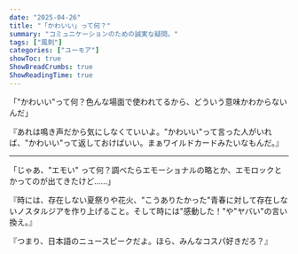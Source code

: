 ```yaml
---
date: "2025-04-26"
title: "「かわいい」って何？"
summary: "コミュニケーションのための誠実な疑問。"
tags: ["風刺"]
categories: ["ユーモア"]
showToc: true
ShowBreadCrumbs: true
ShowReadingTime: true
---
```


「"かわいい"って何？色んな場面で使われてるから、どういう意味かわからないんだ」

『あれは鳴き声だから気にしなくていいよ。"かわいい"って言った人がいれば、"かわいい"って返しておけばいい。まぁワイルドカードみたいなもんだ。』

---

「じゃあ、"エモい" って何？調べたらエモーショナルの略とか、エモロックとかってのが出てきたけど……」

『時には、存在しない夏祭りや花火、"こうありたかった"青春に対して存在しないノスタルジアを作り上げること。そして時には"感動した！"や"ヤバい"の言い換え。』

『つまり、日本語のニュースピークだよ。ほら、みんなコスパ好きだろ？』
